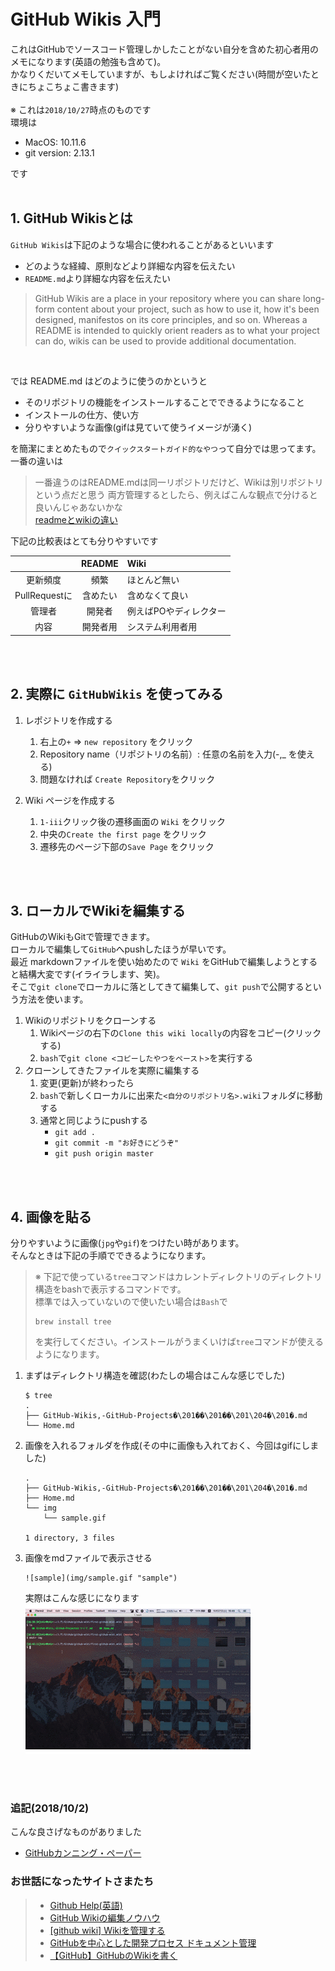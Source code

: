 # GitHub Wikis 入門
これはGitHubでソースコード管理しかしたことがない自分を含めた初心者用のメモになります(英語の勉強も含めて)。  
かなりくだいてメモしていますが、もしよければご覧ください(時間が空いたときにちょこちょこ書きます)
<br>
<br>
※ これは`2018/10/27`時点のものです  
環境は
- MacOS: 10.11.6
- git version: 2.13.1  

です
<br>
<br>

## 1. GitHub Wikisとは
`GitHub Wikis`は下記のような場合に使われることがあるといいます
- どのような経緯、原則などより詳細な内容を伝えたい
- `README.md`より詳細な内容を伝えたい  

> GitHub Wikis are a place in your repository where you can share long-form content about your project, such as how to use it, how it's been designed, manifestos on its core principles, and so on. Whereas a README is intended to quickly orient readers as to what your project can do, wikis can be used to provide additional documentation.
<br>

では README.md はどのように使うのかというと

- そのリポジトリの機能をインストールすることでできるようになること
- インストールの仕方、使い方  
- 分りやすいような画像(gifは見ていて使うイメージが湧く)  

を簡潔にまとめたもので`クイックスタートガイド的なやつ`って自分では思ってます。
<br>
一番の違いは

>一番違うのはREADME.mdは同一リポジトリだけど、Wikiは別リポジトリという点だと思う
>両方管理するとしたら、例えばこんな観点で分けると良いんじゃあないかな  
>[readmeとwikiの違い](https://qiita.com/suzuki-hoge/items/1d6022cca177e2d96bb5#readme%E3%81%A8wiki%E3%81%AE%E9%81%95%E3%81%84)  

下記の比較表はとても分りやすいです  

|  | README | Wiki |
|:-----------:|:------------:|:------------|
| 更新頻度 | 頻繁 | ほとんど無い |
| PullRequestに | 含めたい | 含めなくて良い |
| 管理者 | 開発者 | 例えばPOやディレクター |
| 内容 | 開発者用 | システム利用者用 |
<br>
<br>

## 2. 実際に `GitHubWikis` を使ってみる
1. レポジトリを作成する
    1. 右上の`+` => `new repository` をクリック
    2. Repository name（リポジトリの名前）: 任意の名前を入力(-,_ を使える)
    3. 問題なければ `Create Repository`をクリック

2. Wiki ページを作成する
    1. `1-iii`クリック後の遷移画面の `Wiki` をクリック
    2. 中央の`Create the first page` をクリック
    3. 遷移先のページ下部の`Save Page` をクリック
<br>
<br>


## 3. ローカルでWikiを編集する
GitHubのWikiもGitで管理できます。  
ローカルで編集して`GitHub`へpushしたほうが早いです。  
最近 markdownファイルを使い始めたので `Wiki` をGitHubで編集しようとすると結構大変です(イライラします、笑)。<br>
そこで`git clone`でローカルに落としてきて編集して、`git push`で公開するという方法を使います。
1. Wikiのリポジトリをクローンする
    1. Wikiページの右下の`Clone this wiki locally`の内容をコピー(クリックする)
    2. `bash`で`git clone <コピーしたやつをペースト>`を実行する
2. クローンしてきたファイルを実際に編集する
    1. 変更(更新)が終わったら
    2. `bash`で新しくローカルに出来た`<自分のリポジトリ名>.wiki`フォルダに移動する
    3. 通常と同じようにpushする
        - `git add .`
        - `git commit -m "お好きにどうぞ"`
        - `git push origin master`
<br>
<br>

## 4. 画像を貼る
分りやすいように画像(`jpg`や`gif`)をつけたい時があります。  
そんなときは下記の手順でできるようになります。  
>※ 下記で使っている`tree`コマンドはカレントディレクトリのディレクトリ構造をbashで表示するコマンドです。  
>標準では入っていないので使いたい場合は`Bash`で
>```bash:bash
>brew install tree
>```
>を実行してください。インストールがうまくいけば`tree`コマンドが使えるようになります。

1. まずはディレクトリ構造を確認(わたしの場合はこんな感じでした)
    ```bash:Bash
    $ tree
    .
    ├── GitHub-Wikis,-GitHub-Projects�\201��\201��\201\204�\201�.md
    └── Home.md
    ```
2. 画像を入れるフォルダを作成(その中に画像も入れておく、今回はgifにしました)
    ```bash:Bash
    .
    ├── GitHub-Wikis,-GitHub-Projects�\201��\201��\201\204�\201�.md
    ├── Home.md
    └── img
        └── sample.gif

    1 directory, 3 files
    ```
3. 画像をmdファイルで表示させる
    ```md:markdownファイル
    ![sample](img/sample.gif "sample")
    ```
    実際はこんな感じになります<br>
    ![sample](img/sample.gif "sample")
<br>
<br>


### 追記(2018/10/2)
こんな良さげなものがありました
- [GitHubカンニング・ペーパー](https://github.com/tiimgreen/github-cheat-sheet/blob/master/README.ja.md#github)



### お世話になったサイトさまたち
>- [Github Help(英語)](https://help.github.com/categories/wiki/)
>- [GitHub Wikiの編集ノウハウ](https://github.com/doc-wiki-jp/wiki/wiki/GitHub-Wiki%E3%81%AE%E7%B7%A8%E9%9B%86%E3%83%8E%E3%82%A6%E3%83%8F%E3%82%A6)
>- [[github wiki] Wikiを管理する](https://qiita.com/suzuki-hoge/items/1d6022cca177e2d96bb5#github-wiki-wiki%E3%82%92%E7%AE%A1%E7%90%86%E3%81%99%E3%82%8B)
>- [GitHubを中心とした開発プロセス ドキュメント管理](https://qiita.com/suzuki-hoge/items/1d6022cca177e2d96bb5#github-wiki-wiki%E3%82%92%E7%AE%A1%E7%90%86%E3%81%99%E3%82%8B)
>- [【GitHub】GitHubのWikiを書く](http://tech.admax.ninja/2014/10/08/how-to-write-wiki-of-github/)
